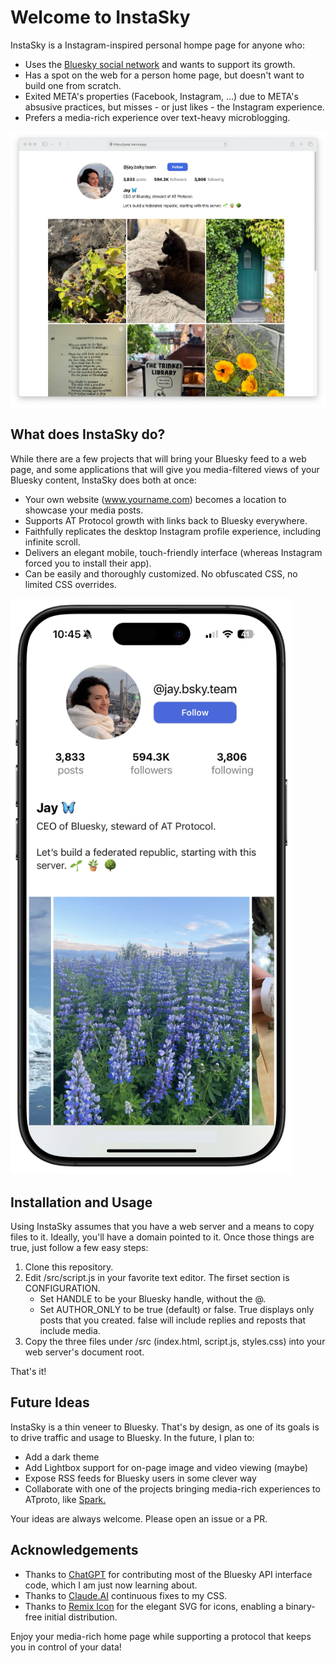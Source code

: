 # Welcome to InstaSky

InstaSky is a Instagram-inspired personal hompe page for anyone who:

* Uses the [Bluesky social network](https://bsky.app) and wants to support its growth.
* Has a spot on the web for a person home page, but doesn't want to build one from scratch.
* Exited META's properties (Facebook, Instagram, ...) due to META's absusive practices, but misses - or just likes - the Instagram experience.
* Prefers a media-rich experience over text-heavy microblogging.

![desktop](/assets/desktop.png)

## What does InstaSky do?

While there are a few projects that will bring your Bluesky feed to a web page, and some applications that will give you media-filtered views of your Bluesky content, InstaSky does both at once:

* Your own website (www.yourname.com) becomes a location to showcase your media posts.
* Supports AT Protocol growth with links back to Bluesky everywhere.
* Faithfully replicates the desktop Instagram profile experience, including infinite scroll.
* Delivers an elegant mobile, touch-friendly interface (whereas Instagram forced you to install their app).
* Can be easily and thoroughly customized. No obfuscated CSS, no limited CSS overrides.

<img src="/assets/iphone.png" width="450px">

## Installation and Usage

Using InstaSky assumes that you have a web server and a means to copy files to it. Ideally, you'll have a domain pointed to it. Once those things are true, just follow a few easy steps:

1. Clone this repository.
2. Edit /src/script.js in your favorite text editor. The firset section is CONFIGURATION. 
    - Set HANDLE to be your Bluesky handle, without the @.
    - Set AUTHOR_ONLY to be true (default) or false. True displays only posts that you created. false will include replies and reposts that include media.
3. Copy the three files under /src (index.html, script.js, styles.css) into your web server's document root.

That's it!

## Future  Ideas

InstaSky is a thin veneer to Bluesky. That's by design, as one of its goals is to drive traffic and usage to Bluesky. In the future, I plan to:

* Add a dark theme
* Add Lightbox support for on-page image and video viewing (maybe)
* Expose RSS feeds for Bluesky users in some clever way
* Collaborate with one of the projects bringing media-rich experiences to ATproto, like [Spark.](https://sprk.so/)

Your ideas are always welcome. Please open an issue or a PR. 

## Acknowledgements

- Thanks to [ChatGPT](https://chatgpt.com) for contributing most of the Bluesky API interface code, which I am just now learning about.
- Thanks to [Claude.AI](https://Claude.AI) continuous fixes to my CSS.
- Thanks to [Remix Icon](https://remixicon.com/) for the elegant SVG for icons, enabling a binary-free initial distribution.

Enjoy your media-rich home page while supporting a protocol that keeps you in control of your data!